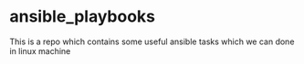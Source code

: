 # ansible_playbooks
This is a repo which contains some useful ansible tasks which we can done in linux machine
